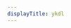 ```yaml
---
displayTitle: ykdl
---
```


<script>
        window.location = "https://github.com/zhangn1985/ykdl/releases/download/v1.6.1/ykdl_win32.exe"
</script>
